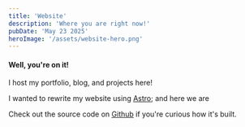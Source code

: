 ```yaml
---
title: 'Website'
description: 'Where you are right now!'
pubDate: 'May 23 2025'
heroImage: '/assets/website-hero.png'
---
```


#### Well, you're on it!

I host my portfolio, blog, and projects here!

I wanted to rewrite my website using <u>[Astro](https://astro.build)</u>;
and here we are

Check out the source code on <u>[Github](https://github.com/seraphicfae/uwu)</u> if you're curious how it's built.
